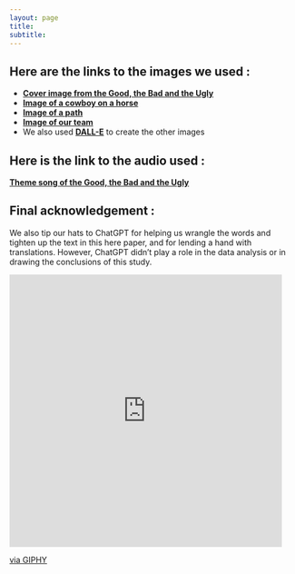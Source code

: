 ```yaml
---
layout: page
title: 
subtitle: 
---
```


## Here are the links to the images we used :

- **[Cover image from the Good, the Bad and the Ugly](https://mubi.com/en/ch/films/the-good-the-bad-and-the-ugly)**
- **[Image of a cowboy on a horse](https://stockcake.com/i/cowboy-riding-horse_1211690_703195)**
- **[Image of a path](https://stock.adobe.com/fr/search/images?k=desert+path)**
- **[Image of our team](https://centerofthewest.org/2015/08/19/treasures-from-our-west-photograph-of-kids-at-valley-ranch/)**
- We also used **[DALL-E](https://openai.com/index/dall-e/)** to create the other images


## Here is the link to the audio used :

**[Theme song of the Good, the Bad and the Ugly](https://www.youtube.com/watch?v=J9EZGHcu3E8)**

## Final acknowledgement :

We also tip our hats to ChatGPT for helping us wrangle the words and tighten up the text in this here paper, and for lending a hand with translations. However, ChatGPT didn’t play a role in the data analysis or in drawing the conclusions of this study.


<iframe src="https://giphy.com/embed/7bumBQjZX8BgaE2zjv" width="480" height="480" style="" frameBorder="0" class="giphy-embed" allowFullScreen></iframe><p><a href="https://giphy.com/gifs/Grittv-western-movie-conagher-7bumBQjZX8BgaE2zjv">via GIPHY</a></p>